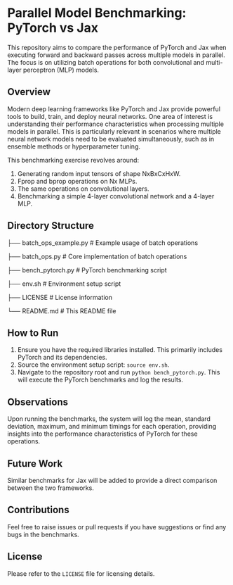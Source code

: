 # Parallel Model Benchmarking: PyTorch vs Jax

This repository aims to compare the performance of PyTorch and Jax when executing forward and backward passes across multiple models in parallel. The focus is on utilizing batch operations for both convolutional and multi-layer perceptron (MLP) models.

## Overview

Modern deep learning frameworks like PyTorch and Jax provide powerful tools to build, train, and deploy neural networks. One area of interest is understanding their performance characteristics when processing multiple models in parallel. This is particularly relevant in scenarios where multiple neural network models need to be evaluated simultaneously, such as in ensemble methods or hyperparameter tuning.

This benchmarking exercise revolves around:
1. Generating random input tensors of shape NxBxCxHxW.
2. Fprop and bprop operations on Nx MLPs.
3. The same operations on convolutional layers.
4. Benchmarking a simple 4-layer convolutional network and a 4-layer MLP.

## Directory Structure

├── batch_ops_example.py # Example usage of batch operations

├── batch_ops.py # Core implementation of batch operations

├── bench_pytorch.py # PyTorch benchmarking script

├── env.sh # Environment setup script

├── LICENSE # License information

└── README.md # This README file


## How to Run

1. Ensure you have the required libraries installed. This primarily includes PyTorch and its dependencies.
2. Source the environment setup script: `source env.sh`.
3. Navigate to the repository root and run `python bench_pytorch.py`. This will execute the PyTorch benchmarks and log the results.

## Observations

Upon running the benchmarks, the system will log the mean, standard deviation, maximum, and minimum timings for each operation, providing insights into the performance characteristics of PyTorch for these operations.

## Future Work

Similar benchmarks for Jax will be added to provide a direct comparison between the two frameworks.

## Contributions

Feel free to raise issues or pull requests if you have suggestions or find any bugs in the benchmarks.

## License

Please refer to the `LICENSE` file for licensing details.
